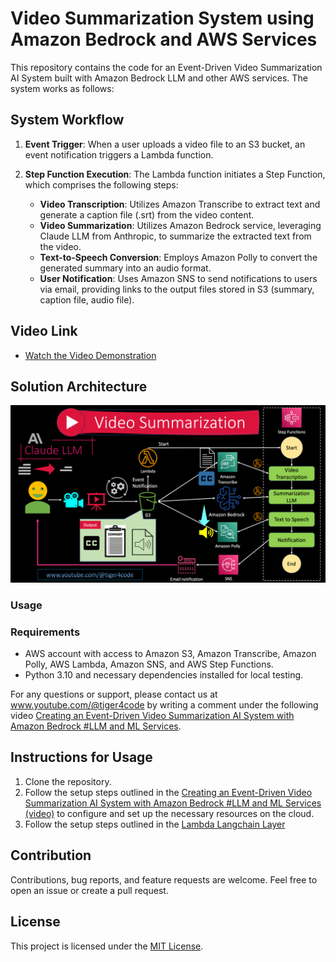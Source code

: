 # Video Summarization System using Amazon Bedrock and AWS Services

This repository contains the code for an Event-Driven Video Summarization AI System built with Amazon Bedrock LLM and other AWS services. The system works as follows:

## System Workflow

1. **Event Trigger**: When a user uploads a video file to an S3 bucket, an event notification triggers a Lambda function.

2. **Step Function Execution**: The Lambda function initiates a Step Function, which comprises the following steps:
   - **Video Transcription**: Utilizes Amazon Transcribe to extract text and generate a caption file (.srt) from the video content.
   - **Video Summarization**: Utilizes Amazon Bedrock service, leveraging Claude LLM from Anthropic, to summarize the extracted text from the video.
   - **Text-to-Speech Conversion**: Employs Amazon Polly to convert the generated summary into an audio format.
   - **User Notification**: Uses Amazon SNS to send notifications to users via email, providing links to the output files stored in S3 (summary, caption file, audio file).

## Video Link

- [Watch the Video Demonstration](https://youtu.be/VOqbVIKzFog)

## Solution Architecture

<!-- Placeholder for Solution Architecture Diagram -->
![Video Summarization Solution Architecture](images/Video-summarization-solution-architecture.png)

### Usage

### Requirements

- AWS account with access to Amazon S3, Amazon Transcribe, Amazon Polly, AWS Lambda, Amazon SNS, and AWS Step Functions.
- Python 3.10 and necessary dependencies installed for local testing.

For any questions or support, please contact us at www.youtube.com/@tiger4code by writing a comment under the following video [Creating an Event-Driven Video Summarization AI System with Amazon Bedrock #LLM and ML Services](https://youtu.be/VOqbVIKzFog).

## Instructions for Usage

1. Clone the repository.
2. Follow the setup steps outlined in the [Creating an Event-Driven Video Summarization AI System with Amazon Bedrock #LLM and ML Services (video)](https://youtu.be/VOqbVIKzFog) to configure and set up the necessary resources on the cloud.
2. Follow the setup steps outlined in the [Lambda Langchain Layer](2-Step-Function/2-Video-Summarization-using-LLM/LLM-Lambda-layer/README.md)

## Contribution

Contributions, bug reports, and feature requests are welcome. Feel free to open an issue or create a pull request.


## License

This project is licensed under the [MIT License](LICENSE).